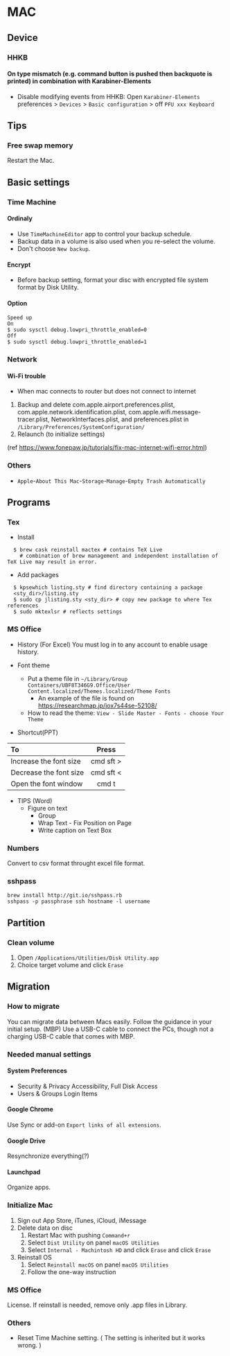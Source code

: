 # MAC

## Device
### HHKB
#### On type mismatch (e.g. command button is pushed then backquote is printed) in combination with Karabiner-Elements
- Disable modifying events from HHKB: Open `Karabiner-Elements` preferences > `Devices` > `Basic configuration` > off `PFU xxx Keyboard`

## Tips
### Free swap memory
Restart the Mac.

## Basic settings
### Time Machine
#### Ordinaly
- Use `TimeMachineEditor` app to control your backup schedule.
- Backup data in a volume is also used when you re-select the volume.
- Don't choose `New backup`.

#### Encrypt
- Before backup setting, format your disc with encrypted file system format by Disk Utility.

#### Option
```
Speed up
On
$ sudo sysctl debug.lowpri_throttle_enabled=0
Off
$ sudo sysctl debug.lowpri_throttle_enabled=1
```

<!--
### In getting message "Time machine must create a new backup for you"
```
$ ll /Volumes/{name of your network share}
$ sudo chflags -R nouchg /Volumes/{name of your network share}/{name of}.sparsebundle   # erase unchangable frag
$ hdiutil attach -nomount -noverify -noautofsck /Volumes/{name of your network share}/{name of}.sparsebundle   # attach image without mount, verify, and repair
/dev/diskN            GUID_partition_scheme           
/dev/diskNsX          EFI                             
/dev/diskNsY          Apple_HFS     # this is the target of repair
$ fsck_hfs -drfy /dev/diskNsY       # repair attach disc. 
$ hdiutil detach /dev/diskNsY
$ vi /Volumes/{name of your network share}/{name of}.sparsebundle/com.apple.TimeMachine.MachineID.plist
    delete successive two lines
        <key>VerificationState</key>
        <date>[date]</date>
    replace from
        <integer>2</integer>
    to
        <integer>0</integer>
```
-->

### Network
#### Wi-Fi trouble
- When mac connects to router but does not connect to internet  
1. Backup and delete com.apple.airport.preferences.plist, com.apple.network.identification.plist, com.apple.wifi.message-tracer.plist, NetworkInterfaces.plist, and preferences.plist in `/Library/Preferences/SystemConfiguration/`
2. Relaunch (to initialize settings)

(ref https://www.fonepaw.jp/tutorials/fix-mac-internet-wifi-error.html)

### Others
- `Apple`-`About This Mac`-`Storage`-`Manage`-`Empty Trash Automatically`

## Programs
### Tex
- Install
```
  $ brew cask reinstall mactex # contains TeX Live
    # combination of brew management and independent installation of TeX Live may result in error.
```

- Add packages
```
  $ kpsewhich listing.sty # find directory containing a package
  <sty_dir>/listing.sty
  $ sudo cp jlisting.sty <sty_dir> # copy new package to where Tex references
  $ sudo mktexlsr # reflects settings
```

### MS Office
- History
(For Excel) You must log in to any account to enable usage history.

- Font theme
    - Put a theme file in `~/Library/Group Containers/UBF8T346G9.Office/User Content.localized/Themes.localized/Theme Fonts`
        - An example of the file is found on https://researchmap.jp/jox7s44se-52108/
    - How to read the theme: `View - Slide Master - Fonts - choose Your Theme`

- Shortcut(PPT)

| To | Press |
   :--- | :---:
| Increase the font size | cmd sft > |
| Decrease the font size | cmd sft < | 
| Open the font window   | cmd t     |

- TIPS (Word)
    - Figure on text
        - Group
        - Wrap Text - Fix Position on Page
        - Write caption on Text Box

### Numbers
Convert to csv format throught excel file format.

### sshpass
```
brew install http://git.io/sshpass.rb
sshpass -p passphrase ssh hostname -l username
```

## Partition
### Clean volume
1. Open `/Applications/Utilities/Disk Utility.app`
1. Choice target volume and click `Erase`

## Migration
### How to migrate
You can migrate data between Macs easily. Follow the guidance in your initial setup. (MBP) Use a USB-C cable to connect the PCs, though not a charging USB-C cable that comes with MBP.

### Needed manual settings
#### System Preferences
- Security & Privacy
Accessibility, Full Disk Access
- Users & Groups
Login Items

#### Google Chrome
Use Sync or add-on `Export links of all extensions`.

#### Google Drive
Resynchronize everything(?)

#### Launchpad
Organize apps.

### Initialize Mac
1. Sign out App Store, iTunes, iCloud, iMessage
1. Delete data on disc
    1. Restart Mac with pushing `Command+r`
    1. Select `Dist Utility` on panel `macOS Utilities`
    1. Select `Internal - Machintosh HD` and click `Erase` and click `Erase`
1. Reinstall OS
    1. Select `Reinstall macOS` on panel `macOS Utilities`
    1. Follow the one-way instruction

### MS Office
License. If reinstall is needed, remove only .app files in Library.

### Others
- Reset Time Machine setting. ( The setting is inherited but it works wrong. )
